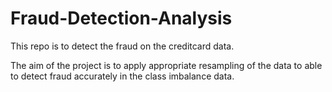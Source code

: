 # Fraud-Detection-Analysis
This repo is to detect the fraud on the creditcard data.

The aim of the project is to apply appropriate resampling of the data to able to detect fraud accurately in the class imbalance data.

